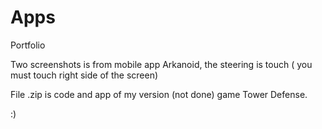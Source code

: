# Apps
Portfolio

Two screenshots is from mobile app Arkanoid, the steering is touch ( you must touch right side of the screen)

File .zip is code and app of my version (not done) game Tower Defense.

:)

